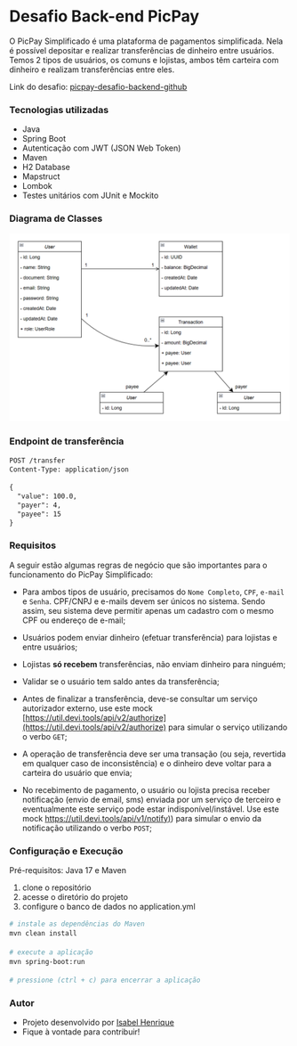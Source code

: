 # Desafio Back-end PicPay

O PicPay Simplificado é uma plataforma de pagamentos simplificada. Nela é possível depositar e realizar transferências
de dinheiro entre usuários. Temos 2 tipos de usuários, os comuns e lojistas, ambos têm carteira com dinheiro e realizam
transferências entre eles.

Link do desafio: [picpay-desafio-backend-github](https://github.com/PicPay/picpay-desafio-backend)

### Tecnologias utilizadas
- Java
- Spring Boot
- Autenticação com JWT (JSON Web Token)
- Maven
- H2 Database
- Mapstruct
- Lombok
- Testes unitários com JUnit e Mockito

### Diagrama de Classes
<img src="assets/diagrama-de-classes.png" alt="Imagem de Diagrama de Classes">

### Endpoint de transferência

```http request
POST /transfer
Content-Type: application/json

{
  "value": 100.0,
  "payer": 4,
  "payee": 15
}
```

### Requisitos

A seguir estão algumas regras de negócio que são importantes para o funcionamento do PicPay Simplificado:

- Para ambos tipos de usuário, precisamos do `Nome Completo`, `CPF`, `e-mail` e `Senha`. CPF/CNPJ e e-mails devem ser
  únicos no sistema. Sendo assim, seu sistema deve permitir apenas um cadastro com o mesmo CPF ou endereço de e-mail;

- Usuários podem enviar dinheiro (efetuar transferência) para lojistas e entre usuários;

- Lojistas **só recebem** transferências, não enviam dinheiro para ninguém;

- Validar se o usuário tem saldo antes da transferência;

- Antes de finalizar a transferência, deve-se consultar um serviço autorizador externo, use este mock
  [https://util.devi.tools/api/v2/authorize](https://util.devi.tools/api/v2/authorize) para simular o serviço
  utilizando o verbo `GET`;

- A operação de transferência deve ser uma transação (ou seja, revertida em qualquer caso de inconsistência) e o
  dinheiro deve voltar para a carteira do usuário que envia;

- No recebimento de pagamento, o usuário ou lojista precisa receber notificação (envio de email, sms) enviada por um
  serviço de terceiro e eventualmente este serviço pode estar indisponível/instável. Use este mock
  [https://util.devi.tools/api/v1/notify)](https://util.devi.tools/api/v1/notify)) para simular o envio da notificação
  utilizando o verbo `POST`;

### Configuração e Execução
Pré-requisitos: Java 17 e Maven

1. clone o repositório
2. acesse o diretório do projeto
3. configure o banco de dados no application.yml

```bash
# instale as dependências do Maven
mvn clean install

# execute a aplicação
mvn spring-boot:run

# pressione (ctrl + c) para encerrar a aplicação
```

### Autor

- Projeto desenvolvido por [Isabel Henrique](https://www.linkedin.com/in/isabel-henrique/)
- Fique à vontade para contribuir!
